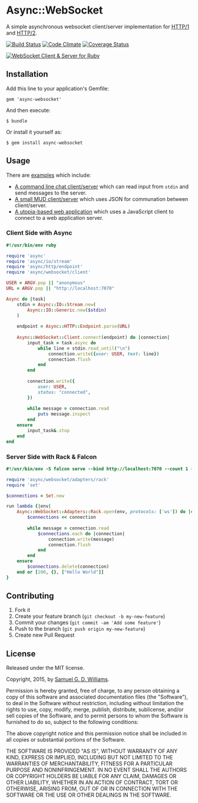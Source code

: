 # Async::WebSocket

A simple asynchronous websocket client/server implementation for [HTTP/1](https://tools.ietf.org/html/rfc6455) and [HTTP/2](https://tools.ietf.org/html/rfc8441).

[![Build Status](https://secure.travis-ci.org/socketry/async-websocket.svg)](http://travis-ci.org/socketry/async-websocket)
[![Code Climate](https://codeclimate.com/github/socketry/async-websocket.svg)](https://codeclimate.com/github/socketry/async-websocket)
[![Coverage Status](https://coveralls.io/repos/socketry/async-websocket/badge.svg)](https://coveralls.io/r/socketry/async-websocket)

[![WebSocket Client & Server for Ruby](https://img.youtube.com/vi/aHop4Yyjs_o/0.jpg)](https://www.youtube.com/watch?v=aHop4Yyjs_o)

## Installation

Add this line to your application's Gemfile:

	gem 'async-websocket'

And then execute:

	$ bundle

Or install it yourself as:

	$ gem install async-websocket

## Usage

There are [examples](examples/) which include:

- [A command line chat client/server](examples/chat) which can read input from `stdin` and send messages to the server.
- [A small MUD client/server](examples/mud) which uses JSON for communation between client/server.
- [A utopia-based web application](examples/utopia) which uses a JavaScript client to connect to a web application server.

### Client Side with Async

```ruby
#!/usr/bin/env ruby

require 'async'
require 'async/io/stream'
require 'async/http/endpoint'
require 'async/websocket/client'

USER = ARGV.pop || "anonymous"
URL = ARGV.pop || "http://localhost:7070"

Async do |task|
	stdin = Async::IO::Stream.new(
		Async::IO::Generic.new($stdin)
	)
	
	endpoint = Async::HTTP::Endpoint.parse(URL)
	
	Async::WebSocket::Client.connect(endpoint) do |connection|
		input_task = task.async do
			while line = stdin.read_until("\n")
				connection.write({user: USER, text: line})
				connection.flush
			end
		end
		
		connection.write({
			user: USER,
			status: "connected",
		})
		
		while message = connection.read
			puts message.inspect
		end
	ensure
		input_task&.stop
	end
end
```

### Server Side with Rack & Falcon

```ruby
#!/usr/bin/env -S falcon serve --bind http://localhost:7070 --count 1 -c

require 'async/websocket/adapters/rack'
require 'set'

$connections = Set.new

run lambda {|env|
	Async::WebSocket::Adapters::Rack.open(env, protocols: ['ws']) do |connection|
		$connections << connection
		
		while message = connection.read
			$connections.each do |connection|
				connection.write(message)
				connection.flush
			end
		end
	ensure
		$connections.delete(connection)
	end or [200, {}, ["Hello World"]]
}
```

## Contributing

1. Fork it
2. Create your feature branch (`git checkout -b my-new-feature`)
3. Commit your changes (`git commit -am 'Add some feature'`)
4. Push to the branch (`git push origin my-new-feature`)
5. Create new Pull Request

## License

Released under the MIT license.

Copyright, 2015, by [Samuel G. D. Williams](http://www.codeotaku.com/samuel-williams).

Permission is hereby granted, free of charge, to any person obtaining a copy
of this software and associated documentation files (the "Software"), to deal
in the Software without restriction, including without limitation the rights
to use, copy, modify, merge, publish, distribute, sublicense, and/or sell
copies of the Software, and to permit persons to whom the Software is
furnished to do so, subject to the following conditions:

The above copyright notice and this permission notice shall be included in
all copies or substantial portions of the Software.

THE SOFTWARE IS PROVIDED "AS IS", WITHOUT WARRANTY OF ANY KIND, EXPRESS OR
IMPLIED, INCLUDING BUT NOT LIMITED TO THE WARRANTIES OF MERCHANTABILITY,
FITNESS FOR A PARTICULAR PURPOSE AND NONINFRINGEMENT. IN NO EVENT SHALL THE
AUTHORS OR COPYRIGHT HOLDERS BE LIABLE FOR ANY CLAIM, DAMAGES OR OTHER
LIABILITY, WHETHER IN AN ACTION OF CONTRACT, TORT OR OTHERWISE, ARISING FROM,
OUT OF OR IN CONNECTION WITH THE SOFTWARE OR THE USE OR OTHER DEALINGS IN
THE SOFTWARE.
